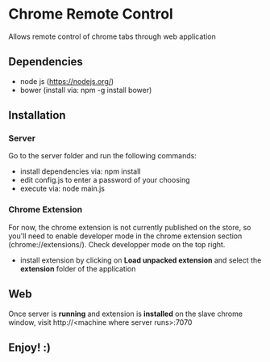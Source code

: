 # Chrome Remote Control
Allows remote control of chrome tabs through web application

## Dependencies
- node js (https://nodejs.org/)
- bower (install via: npm -g install bower)

## Installation

### Server
Go to the server folder and run the following commands: 
- install dependencies via: npm install
- edit config.js to enter a password of your choosing
- execute via: node main.js

### Chrome Extension
For now, the chrome extension is not currently published on the store, so you'll need to enable developer mode in the chrome extension section (chrome://extensions/). Check developper mode on the top right.
- install extension by clicking on **Load unpacked extension** and select the **extension** folder of the application

## Web
Once server is **running** and extension is **installed** on the slave chrome window, 
visit http://&lt;machine where server runs&gt;:7070

## Enjoy! :)
